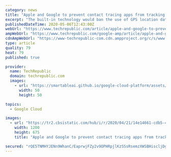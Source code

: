 ```yaml
---
category: news
title: "Apple and Google to prevent contact tracing apps from tracking your location"
excerpt: "The built-in technology would ban the use of GPS location data to monitor contact with people who test positive for COVID-19."
publishedDateTime: 2020-05-06T12:43:00Z
webUrl: "https://www.techrepublic.com/article/apple-and-google-to-prevent-contact-tracing-apps-from-tracking-your-location/"
ampWebUrl: "https://www.techrepublic.com/google-amp/article/apple-and-google-to-prevent-contact-tracing-apps-from-tracking-your-location/"
cdnAmpWebUrl: "https://www-techrepublic-com.cdn.ampproject.org/c/s/www.techrepublic.com/google-amp/article/apple-and-google-to-prevent-contact-tracing-apps-from-tracking-your-location/"
type: article
quality: 79
heat: 79
published: true

provider:
  name: TechRepublic
  domain: techrepublic.com
  images:
    - url: "https://smartableai.github.io/google-cloud-platform/assets/images/organizations/techrepublic.com-50x50.jpg"
      width: 50
      height: 50

topics:
  - Google Cloud

images:
  - url: "https://tr2.cbsistatic.com/hub/i/r/2020/04/21/14e14661-cdb5-4308-8cf9-3bc3a07471b5/thumbnail/1200x675/fe9a24b34992db55e7d7add977f199f8/20200420-dallon-karen.jpg"
    width: 1200
    height: 675
    title: "Apple and Google to prevent contact tracing apps from tracking your location"

secured: "rQE5TNMHYJENn9WhanC/EaprwjFZy2v9OPHRpjlKzSSsRsemzXWSBHiscljDgj4rDJvtaACcxLJOk7FyBarF0cg6UthLaGldHxE4s3q0x42A6BctUmYJXwlYbNAGddgp/uzyUkg6s9B6QmfQyCHPaQOh715sJ2mjs8jGvV1VsrFDte9pIAbWLwkqgrhbWd4PWN/lG9jwVwmkKOtYtqCJvy4LHuo8RJ9akePfK9yRcvBYlM4cQxs0j16xDJeaBQMBgPsI5rZ1zS+/T9ZCS0oOizVnSeEUCnOKYOClcInn1goSTVbbLAFZp3bsOiKOXlNEg226iAqQigXBJoJe8NH6USn2J5ai0syXdYGOoyd1wbVF3Gk+egq9sz+5m+aurKObrnDdvJdUYhXPVwSCJBTM7yy4xKWxDA3yB5c9sgUWBrvY7lh65jJTK7D9DI3a5yyFQ1hVueyWSI0eg2lbwdWz45SGZbf72z1cB0V8B2VgFS0=;xduR2iOdrwGTXSe6M05SzQ=="
---
```


